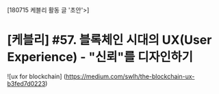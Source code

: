 [180715 케블리 활동 글 '초안'>]



# [케블리] #57. 블록체인 시대의 UX(User Experience) - "신뢰"를 디자인하기

![ux for  blockchain]
(https://medium.com/swlh/the-blockchain-ux-b3fed7d0223)
